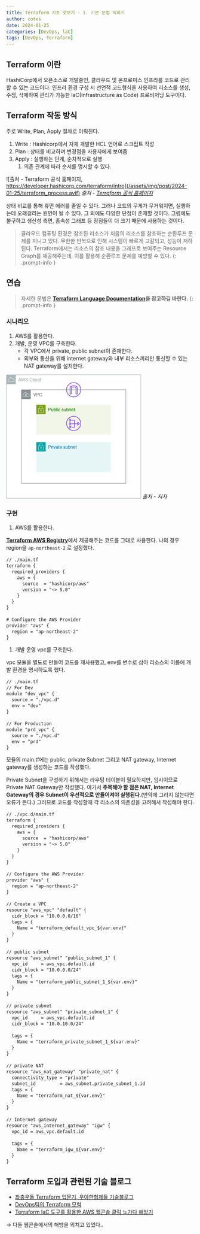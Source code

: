 ```yaml
---
title: Terraform 기초 맛보기 - 1. 기본 문법 익히기  
author: cotes
date: 2024-01-25
categories: [DevOps, laC]
tags: [DevOps, Terraform]
---
```


## Terraform 이란

HashiCorp에서 오픈소스로 개발중인, 클라우드 및 온프로미스 인프라를 코드로 관리할 수 있는 코드이다. 인프라 환경 구성 시 선언적 코드형식을 사용하여 리소스를 생성, 수정, 삭제하여 관리가 가능한 laC(Infrastructure as Code) 프로비저닝 도구이다.

## Terraform 작동 방식

주로 Write, Plan, Apply 절차로 이뤄진다.

1. Write : Hashicorp에서 자체 개발한 HCL 언어로 스크립트 작성
2. Plan : 상태를 비교하며 변경점을 사용자에게 보여줌
3. Apply : 실행하는 단계, 순차적으로 실행
   1. 의존 관계에 따라 순서를 명시할 수 있다.

![출처 - Terraform 공식 홈페이지, https://developer.hashicorp.com/terraform/intro](/assets/img/post/2024-01-25/terraform_process.avif)
_출처 - [Terraform 공식 홈페이지](https://developer.hashicorp.com/terraform/intro)_

상태 비교를 통해 휴먼 에러를 줄일 수 있다. 그러나 코드의 무게가 무거워지면, 실행하는데 오래걸리는 원인이 될 수 있다. 그 외에도 다양한 단점이 존재할 것이다. 그럼에도 불구하고 생산성 측면, 종속성 그래프 등 장점들이 더 크기 때문에 사용하는 것이다.

> 클라우드 컴퓨팅 환경은 참조된 리소스가 처음의 리소스를 참조하는 순환루프 문제를 지니고 있다. 무한한 반복으로 인해 시스템이 빠르게 고갈되고, 성능이 저하된다. Terraform에서는 리소스의 참조 내용을 그래프로 보여주는 Resource Graph를 제공해주는데, 이를 활용해 순환루프 문제를 예방할 수 있다.
{: .prompt-info }

## 연습

> 자세한 문법은 **[Terraform Language Documentation](https://developer.hashicorp.com/terraform/language)을 참고하길 바란다.**
{: .prompt-info }

### 시나리오

1. AWS를 활용한다.
2. 개발, 운영 VPC를 구축한다.
   - 각 VPC에서 private, public subnet이 존재한다.
   - 외부와 통신을 위해 internet gateway와 내부 리소스끼리만 통신할 수 있는 NAT gateway를 설치한다.

![Simple vpc](/assets/img/diagram/aws/20240128_aws.png)
_출처 - 저자_

### 구현

1. AWS를 활용한다.

[**Terraform AWS Registry**](https://registry.terraform.io/providers/hashicorp/aws/latest/docs)에서 제공해주는 코드를 그대로 사용한다. 나의 경우 region을 `ap-northeast-2` 로 설정했다.

```hcl
// ./main.tf
terraform {
  required_providers {
    aws = {
      source  = "hashicorp/aws"
      version = "~> 5.0"
    }
  }
}

# Configure the AWS Provider
provider "aws" {
  region = "ap-northeast-2"
}
```

1. 개발 운영 vpc를 구축한다.

vpc 모듈을 별도로 만들어 코드를 재사용했고, env를 변수로 삼아 리소스의 이름에 개발 환경을 명시하도록 했다.

```hcl
// ./main.tf
// For Dev
module "dev_vpc" {
  source = "./vpc.d"
  env = "dev"
}

// For Production
module "prd_vpc" {
  source = "./vpc.d"
  env = "prd"
}
```

모듈의 main.tf에는 public, private Subnet 그리고 NAT gateway, Internet gateway를 생성하는 코드를 작성했다.

Private Subnet을 구성하기 위해서는 라우팅 테이블이 필요하지만, 임시이므로 Private NAT Gateway만 작성했다. 여기서 **주목해야 할 점은 NAT, Internet Gateway의 경우 Subnet이 우선적으로 만들어져야 실행된다**.(만약에 그러지 않는다면 오류가 뜬다.) 그러므로 코드를 작성할때 각 리소스의 의존성을 고려해서 작성해야 한다.

```hcl
// ./vpc.d/main.tf
terraform {
  required_providers {
    aws = {
      source  = "hashicorp/aws"
      version = "~> 5.0"
    }
  }
}

// Configure the AWS Provider
provider "aws" {
  region = "ap-northeast-2"
}

// Create a VPC
resource "aws_vpc" "default" {
  cidr_block = "10.0.0.0/16"
  tags = {
    Name = "terraform_default_vpc_${var.env}"
  }
}

// public subnet
resource "aws_subnet" "public_subnet_1" {
  vpc_id     = aws_vpc.default.id
  cidr_block = "10.0.0.0/24"
  tags = {
    Name = "terraform_public_subnet_1_${var.env}"
  }
}

// private subnet
resource "aws_subnet" "private_subnet_1" {
  vpc_id     = aws_vpc.default.id
  cidr_block = "10.0.10.0/24"

  tags = {
    Name = "terraform_private_subnet_1_${var.env}"
  }
}

// private NAT
resource "aws_nat_gateway" "private_nat" {
  connectivity_type = "private"
  subnet_id         = aws_subnet.private_subnet_1.id
  tags = {
    Name = "terraform_nat_${var.env}"
  }
}

// Internet gateway
resource "aws_internet_gateway" "igw" {
  vpc_id = aws_vpc.default.id

  tags = {
    Name = "terraform_igw_${var.env}"
  }
}
```

## Terraform 도입과 관련된 기술 블로그

- [좌충우돌 Terraform 입문기, 우아한형제들 기술블로그](https://techblog.woowahan.com/2646/)
- [DevOps팀의 Terraform 모험](https://helloworld.kurly.com/blog/terraform-adventure/)
- [Terraform IaC 도구를 활용한 AWS 웹콘솔 클릭 노가다 해방기](https://saramin.github.io/2022-10-21-terraform/)

→ 다들 웹콘솔에서의 해방을 외치고 있었다..
